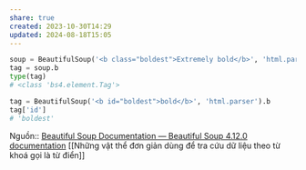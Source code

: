 ```yaml
---
share: true
created: 2023-10-30T14:29
updated: 2024-08-18T15:05
---
```

```python
soup = BeautifulSoup('<b class="boldest">Extremely bold</b>', 'html.parser')
tag = soup.b
type(tag)
# <class 'bs4.element.Tag'>
```

```python
tag = BeautifulSoup('<b id="boldest">bold</b>', 'html.parser').b
tag['id']
# 'boldest'
```
Nguồn:: [Beautiful Soup Documentation — Beautiful Soup 4.12.0 documentation](https://www.crummy.com/software/BeautifulSoup/bs4/doc/#bs4.Tag.attrs) 
[[Những vật thể đơn giản dùng để tra cứu dữ liệu theo từ khoá gọi là từ điển]]